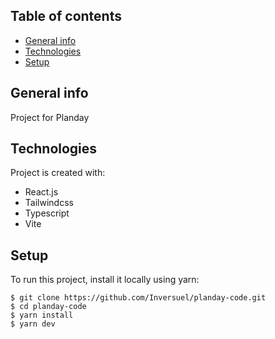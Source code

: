 ## Table of contents
* [General info](#general-info)
* [Technologies](#technologies)
* [Setup](#setup)

## General info
Project for Planday
	
## Technologies
Project is created with:
* React.js
* Tailwindcss
* Typescript
* Vite	
## Setup
To run this project, install it locally using yarn:

```
$ git clone https://github.com/Inversuel/planday-code.git
$ cd planday-code
$ yarn install
$ yarn dev 
```
